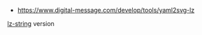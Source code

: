 - https://www.digital-message.com/develop/tools/yaml2svg-lz

[lz-string](https://github.com/pieroxy/lz-string/) version
